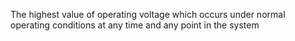 The highest value of operating voltage which occurs under normal operating conditions at any time and any point in the system
